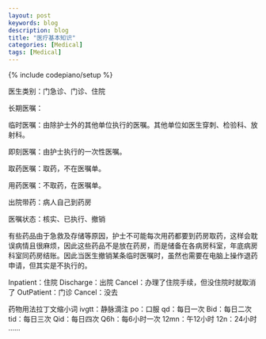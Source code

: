 ```yaml
---
layout: post
keywords: blog
description: blog
title: "医疗基本知识"
categories: [Medical]
tags: [Medical]
---
```

{% include codepiano/setup %}

医生类别：门急诊、门诊、住院

长期医嘱：

临时医嘱：由除护士外的其他单位执行的医嘱。其他单位如医生穿刺、检验科、放射科。

即刻医嘱：由护士执行的一次性医嘱。

取药医嘱：取药，不在医嘱单。

用药医嘱：不取药，在医嘱单。

出院带药：病人自己到药房

医嘱状态：核实、已执行、撤销

<!--more-->

有些药品由于急救及存储等原因，护士不可能每次用药都要到药房取药，这样会耽误病情且很麻烦，因此这些药品不是放在药房，而是储备在各病房科室，年底病房科室同药房结账。因此当医生撤销某条临时医嘱时，虽然也需要在电脑上操作退药申请，但其实是不执行的。

Inpatient：住院
Discharge：出院
Cancel：办理了住院手续，但没住院时就取消了
OutPatient：门诊
Cancel：没去

药物用法拉丁文缩小词
ivgtt：静脉滴注
po：口服
qd：每日一次
Bid：每日二次
tid：每日三次
Qid：每日四次
Q6h：每6小时一次
12mn：午12小时
12n：24小时
……

